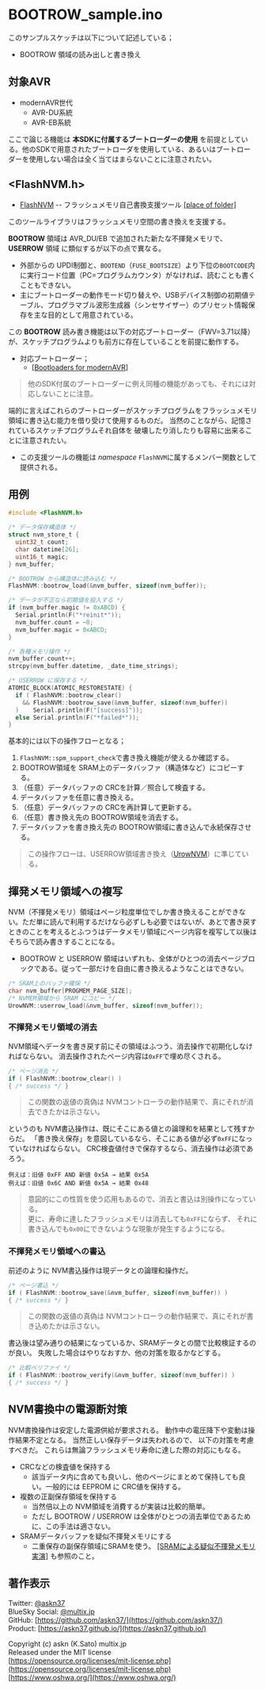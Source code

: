 # BOOTROW_sample.ino

このサンプルスケッチは以下について記述している；

- BOOTROW 領域の読み出しと書き換え

## 対象AVR

- modernAVR世代
  - AVR-DU系統
  - AVR-EB系統

ここで論じる機能は __本SDKに付属するブートローダーの使用__ を前提としている。他のSDKで用意されたブートローダを使用している、あるいはブートローダーを使用しない場合は全く当てはまらないことに注意されたい。

## \<FlashNVM.h\>

- [FlashNVM](https://github.com/askn37/askn37.github.io/wiki/FlashNVM) -- フラッシュメモリ自己書換支援ツール
[[place of folder]](https://github.com/askn37/MacroMicroAPI_lib/tree/main/src)

このツールライブラリはフラッシュメモリ空間の書き換えを支援する。

__BOOTROW__ 領域は AVR_DU/EB で追加された新たな不揮発メモリで、__USERROW__ 領域 に類似するが以下の点で異なる。

- 外部からの UPDI制御と、`BOOTEND`（`FUSE_BOOTSIZE`）より下位の`BOOTCODE`内に実行コード位置（PC=プログラムカウンタ）がなければ、読むことも書くこともできない。
- 主にブートローダーの動作モード切り替えや、USBデバイス制御の初期値テーブル、プログラマブル波形生成器（シンセサイザー）のプリセット情報保存を主な目的として用意されている。

この __BOOTROW__ 読み書き機能は以下の対応ブートローダー（FWV=3.71以降）が、スケッチプログラムよりも前方に存在していることを前提に動作する。

- 対応ブートローダー；
  - [[Bootloaders for modernAVR]](https://github.com/askn37/multix-zinnia-sdk-modernAVR/tree/main/bootloaders)

> 他のSDK付属のブートローダーに例え同種の機能があっても、それには対応しないことに注意。

端的に言えばこれらのブートローダーがスケッチプログラムをフラッシュメモリ領域に書き込む能力を借り受けて使用するものだ。
当然のことながら、記憶されているスケッチプログラムそれ自体を
破壊したり消したりも容易に出来ることに注意されたい。

- この支援ツールの機能は *namespace* `FlashNVM`に属するメンバー関数として提供される。

## 用例

```c
#include <FlashNVM.h>

/* データ保存構造体 */
struct nvm_store_t {
  uint32_t count;
  char datetime[26];
  uint16_t magic;
} nvm_buffer;

/* BOOTROW から構造体に読み込む */
FlashNVM::bootrow_load(&nvm_buffer, sizeof(nvm_buffer));

/* データが不正なら初期値を投入する */
if (nvm_buffer.magic != 0xABCD) {
  Serial.println(F("*reinit*"));
  nvm_buffer.count = ~0;
  nvm_buffer.magic = 0xABCD;
}

/* 各種メモリ操作 */
nvm_buffer.count++;
strcpy(nvm_buffer.datetime, _date_time_strings);

/* USERROW に保存する */
ATOMIC_BLOCK(ATOMIC_RESTORESTATE) {
  if ( FlashNVM::bootrow_clear()
    && FlashNVM::bootrow_save(&nvm_buffer, sizeof(nvm_buffer))
  )    Serial.println(F("[success]"));
  else Serial.println(F("*failed*"));
}
```

基本的には以下の操作フローとなる；

1. `FlashNVM::spm_support_check`で書き換え機能が使えるか確認する。
1. BOOTROW領域を SRAM上のデータバッファ（構造体など）にコピーする。
1. （任意）データバッファの CRCを計算／照合して検査する。
1. データバッファを任意に書き換える。
1. （任意）データバッファの CRCを再計算して更新する。
1. （任意）書き換え先の BOOTROW領域を消去する。
1. データバッファを書き換え先の BOOTROW領域に書き込んで永続保存させる。

> この操作フローは、USERROW領域書き換え（[UrowNVM](https://github.com/askn37/askn37.github.io/wiki/UrowNVM)）に準じている。

## 揮発メモリ領域への複写

NVM（不揮発メモリ）領域はページ粒度単位でしか書き換えることができない。ただ単に読んで利用するだけなら必ずしも必要ではないが、あとで書き戻すときのことを考えるとふつうはデータメモリ領域にページ内容を複写して以後はそちらで読み書きすることになる。

- BOOTROW と USERROW 領域はいずれも、全体がひとつの消去ページブロックである。従って一部だけを自由に書き換えるようなことはできない。

```c
/* SRAM上のバッファ確保 */
char nvm_buffer[PROGMEM_PAGE_SIZE];
/* NVMEM領域から SRAM にコピー */
UrowNVM::userrow_load(&nvm_buffer, sizeof(nvm_buffer));
```

### 不揮発メモリ領域の消去

NVM領域へデータを書き戻す前にその領域はふつう、消去操作で初期化しなければならない。
消去操作されたページ内容は`0xFF`で埋め尽くされる。

```c
/* ページ消去 */
if ( FlashNVM::bootrow_clear() )
{ /* success */ }
```

> この関数の返値の真偽は NVMコントローラの動作結果で、真にそれが消去できたかは示さない。

というのも NVM書込操作は、既にそこにある値との論理和を結果として残すからだ。
「書き換え保存」を意図しているなら、そこにある値が必ず`0xFF`になっていなければならない。
CRC検査値付きで保存するなら、消去操作は必須であろう。

```plain
例えば：旧値 0xFF AND 新値 0x5A → 結果 0x5A
例えば：旧値 0x6C AND 新値 0x5A → 結果 0x48
```

> 意図的にこの性質を使う応用もあるので、消去と書込は別操作になっている。\
> 更に、寿命に達したフラッシュメモリは消去しても`0xFF`にならず、
それに書き込んでも`0x00`にできないような現象が発生するようになる。

### 不揮発メモリ領域への書込

前述のように NVM書込操作は現データとの論理和操作だ。

```c
/* ページ書込 */
if ( FlashNVM::bootrow_save(&nvm_buffer, sizeof(nvm_buffer)) )
{ /* success */ }
```

> この関数の返値の真偽は NVMコントローラの動作結果で、真にそれが書き込めたかは示さない。

書込後は望み通りの結果になっているか、SRAMデータとの間で比較検証するのが良い。
失敗した場合はやりなおすか、他の対策を取るかなどする。

```c
/* 比較ベリファイ */
if ( FlashNVM::bootrow_verify(&nvm_buffer, sizeof(nvm_buffer)) )
{ /* success */ }
```

## NVM書換中の電源断対策

NVM書換操作は安定した電源供給が要求される。
動作中の電圧降下や変動は操作結果不定となる。
当然正しい保存データは失われるので、
以下の対策を考慮すべきだ。
これらは無論フラッシュメモリ寿命に達した際の対応にもなる。

- CRCなどの検査値を保持する
  - 該当データ内に含めても良いし、他のページにまとめて保持しても良い。一般的には EEPROM に CRC値を保持する。
- 複数の正副保存領域を保持する
  - 当然倍以上の NVM領域を消費するが実装は比較的簡単。
  - ただし BOOTROW / USERROW は全体がひとつの消去単位であるために、この手法は適さない。
- SRAMデータバッファを疑似不揮発メモリにする
  - 二重保存の副保存領域にSRAMを使う。
[[SRAMによる疑似不揮発メモリ実演]](https://github.com/askn37/MacroMicroAPI_lib/tree/main/examples/EEPROM%20and%20NVM/SRAM_persistent)
も参照のこと。

## 著作表示

Twitter: [@askn37](https://twitter.com/askn37) \
BlueSky Social: [@multix.jp](https://bsky.app/profile/multix.jp) \
GitHub: [https://github.com/askn37/](https://github.com/askn37/) \
Product: [https://askn37.github.io/](https://askn37.github.io/)

Copyright (c) askn (K.Sato) multix.jp \
Released under the MIT license \
[https://opensource.org/licenses/mit-license.php](https://opensource.org/licenses/mit-license.php) \
[https://www.oshwa.org/](https://www.oshwa.org/)
